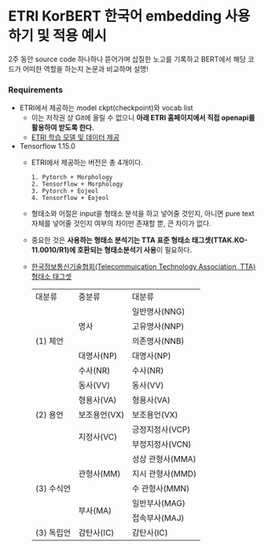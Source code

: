 # ETRI KorBERT 한국어 embedding 사용하기 및 적용 예시
2주 동안 source code 하나하나 뜯어가며 삽질한 노고를 기록하고 BERT에서 해당 코드가 어떠한 역할을 하는지 논문과 비교하며 설명!

### Requirements
- ETRI에서 제공하는 model ckpt(checkpoint)와 vocab list
  - 이는 저작권 상 Git에 올릴 수 없으니 **아래 ETRI 홈페이지에서 직접 openapi를 활용하여 받도록 한다.**
  - [ETRI 학습 모델 및 데이터 제공](http://aiopen.etri.re.kr/service_dataset.php)
- Tensorflow 1.15.0
  - ETRI에서 제공하는 버전은 총 4개이다.
    ```
    1. Pytorch + Morphology
    2. Tensorflow + Morphology
    3. Pytorch + Eojeol
    4. Tensorflow + Eojeol
    ```
  - 형태소와 어절은 input을 형태소 분석을 하고 넣어줄 것인지, 아니면 pure text 자체를 넣어줄 것인지 여부의 차이만 존재할 뿐, 큰 차이가 없다.
  - 중요한 것은 **사용하는 형태소 분석기는 TTA 표준 형태소 태그셋(TTAK.KO-11.0010/R1)에 호환되는 형태소분석기 사용**이 필요하다.
  - [한국정보통신기술협회(Telecommuication Technology Association, TTA) 형태소 태그셋](http://aiopen.etri.re.kr/data/001.형태소분석_가이드라인.pdf)

    <table>
      <tr>
        <td>대분류</td>
        <td>중분류</td>
        <td>대분류</td>
      </tr>
      <tr>
        <td rowspan="5">(1) 체언</td>
        <td rowspan="3">명사</td>
        <td>일반명사(NNG)</td>
      </tr>
      <tr>
        <td>고유명사(NNP)</td>
      </tr>
      <tr>
        <td>의존명사(NNB)</td>
      </tr>
      <tr>
        <td>대명사(NP)</td>
        <td>대명사(NP)</td>
      </tr>
      <tr>
        <td>수사(NR)</td>
        <td>수사(NR)</td>
      </tr>
      <tr>
        <td rowspan="5">(2) 용언</td>
        <td>동사(VV)</td>
        <td>동사(VV)</td>
      </tr>
      <tr>
        <td>형용사(VA)</td>
        <td>형용사(VA)</td>
      </tr>
      <tr>
        <td>보조용언(VX)</td>
        <td>보조용언(VX)</td>
      </tr>
      <tr>
        <td rowspan="2">지정사(VC)</td>
        <td>긍정지정사(VCP)</td>
      </tr>
      <tr>
        <td>부정지정사(VCN)</td>
      </tr>
      <tr>
        <td rowspan="5">(3) 수식언</td>
        <td rowspan="3">관형사(MM)</td>
        <td>성상 관형사(MMA)</td>
      </tr>
      <tr>
        <td>지시 관형사(MMD)</td>
      </tr>
      <tr>
        <td>수 관형사(MMN)</td>
      </tr>
      <tr>
        <td rowspan="2">부사(MA)</td>
        <td>일반부사(MAG)</td>        
      </tr>
      <tr>
        <td>접속부사(MAJ)</td>
      </tr>
      <tr>
        <td>(3) 독립언</td>
        <td>감탄사(IC)</td>
        <td>감탄사(IC)</td>
      </tr>
      <tr>
        
      </tr>
      <tr>
      </tr>
      <tr>
      </tr>
      <tr>
      </tr>
      <tr>
      </tr>
      <tr>
      </tr>
      <tr>
      </tr>
      <tr>
      </tr>
      <tr>
      </tr>
      <tr>
      </tr>
      <tr>
      </tr>
      <tr>
      </tr>
      <tr>
      </tr>
      <tr>
      </tr>
      <tr>
      </tr>
    </table>
